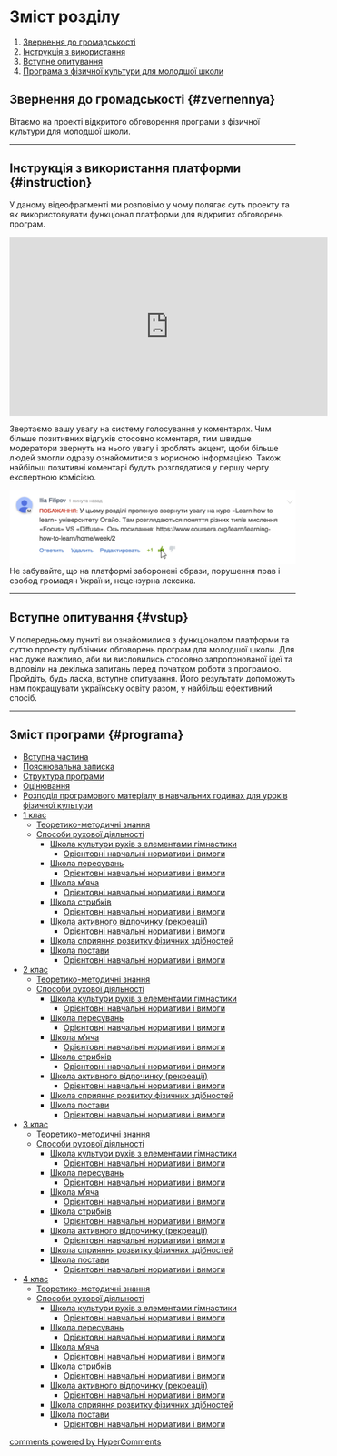 # Зміст розділу
1. [Звернення до громадськості](#zvernennya)
2. [Інструкція з використання](#instruction)
3. [Вступне опитування](#vstup)
4. [Програма з фізичної культури для молодшої школи](#programa)

Звернення до громадськості {#zvernennya}
--

Вітаємо на проекті відкритого обговорення програми з фізичної культури для молодшої школи.
<hr>

Інструкція з використання платформи {#instruction}
--
У даному відеофрагменті ми розповімо у чому полягає суть проекту та як використовувати функціонал платформи для відкритих обговорень програм.

<div class="fluidMedia">
<iframe align="center" width="560" height="315" src="https://www.youtube.com/embed/V_Cii41-v-w" frameborder="0" allowfullscreen></iframe>
</div>
<div class="space">
</div>

Звертаємо вашу увагу на систему голосування у коментарях. Чим більше позитивних відгуків стосовно коментаря, тим швидше модератори звернуть на нього увагу і зроблять акцент, щоби більше людей змогли одразу ознайомитися з корисною інформацією. Також найбільш позитивні коментарі будуть розглядатися у першу чергу експертною комісією.

![Коментування](1.jpg)
Не забувайте, що на платформі заборонені образи, порушення прав і свобод громадян України, нецензурна лексика.
<hr>

Вступне опитування {#vstup}
--
У попередньому пункті ви ознайомилися з функціоналом платформи та суттю проекту публічних обговорень програм для молодшої школи. Для нас дуже важливо, аби ви висловились стосовно запропонованої ідеї та відповіли на декілька запитань перед початком роботи з програмою. Пройдіть, будь ласка, вступне опитування. Його результати допоможуть нам покращувати українську освіту разом, у найбільш ефективний спосіб. 
<hr>

Зміст програми {#programa}
--
* [Вступна частина](README.md)
* [Пояснювальна записка](poyasnyuvalna_zapyska.md)
* [Структура програми](struktura_prohramy.md)
* [Оцінювання](otsinyuvannya.md)
* [Розподіл програмового матеріалу в навчальних годинах для уроків фізичної культури](rozpodil_prohramnoho_materialu.md)
* [1 клас](1/1_klas.md)
  * [Теоретико-методичні знання](1/teoretiko_metodychni_znannya.md)
  * [Способи рухової діяльності](1/sposoby_rukhovoi_diyalnosty.md)
    * [Школа культури рухів з елементами гімнастики](1/shkola_kultury_rukhiv_z_elementamy_himnastyky.md)
      * [Орієнтовні навчальні нормативи і вимоги](1/normatyvy_i_vymoohy1.md)
    * [Школа пересувань](1/shkola_peresuvan.md)
      * [Орієнтовні навчальні нормативи і вимоги](1/normatyvy_i_vymoohy2.md)
    * [Школа м’яча](1/shkola_myacha.md)
      * [Орієнтовні навчальні нормативи і вимоги](1/normatyvy_i_vymoohy3.md)
    * [Школа стрибків](1/shkola_strybkyv.md)
      * [Орієнтовні навчальні нормативи і вимоги](1/normatyvy_i_vymoohy4.md)
    * [Школа активного відпочинку (рекреації)](1/shkola_aktyvnoho_vidpochynku.md)
      * [Орієнтовні навчальні нормативи і вимоги](1/normatyvy_i_vymoohy5.md)
    * [Школа сприяння розвитку фізичних здібностей](1/shkola_spryiannya_rozvytku_fizychnykh_zdibnostei.md)
    * [Школа постави](1/shkola_postavy.md)
      * [Орієнтовні навчальні нормативи і вимоги](1/normatyvy_i_vymoohy7.md)
* [2 клас](2/2_klas.md)
  * [Теоретико-методичні знання](2/teoretiko_metodychni_znannya.md)
  * [Способи рухової діяльності](2/sposoby_rukhovoi_diyalnosty.md)
    * [Школа культури рухів з елементами гімнастики](2/shkola_kultury_rukhiv_z_elementamy_himnastyky.md)
      * [Орієнтовні навчальні нормативи і вимоги](2/normatyvy_i_vymoohy1.md)
    * [Школа пересувань](2/shkola_peresuvan.md)
      * [Орієнтовні навчальні нормативи і вимоги](2/normatyvy_i_vymoohy2.md)
    * [Школа м’яча](2/shkola_myacha.md)
      * [Орієнтовні навчальні нормативи і вимоги](2/normatyvy_i_vymoohy3.md)
    * [Школа стрибків](2/shkola_strybkyv.md)
      * [Орієнтовні навчальні нормативи і вимоги](2/normatyvy_i_vymoohy4.md)
    * [Школа активного відпочинку (рекреації)](2/shkola_aktyvnoho_vidpochynku.md)
      * [Орієнтовні навчальні нормативи і вимоги](2/normatyvy_i_vymoohy5.md)
    * [Школа сприяння розвитку фізичних здібностей](2/shkola_spryiannya_rozvytku_fizychnykh_zdibnostei.md)
    * [Школа постави](2/shkola_postavy.md)
      * [Орієнтовні навчальні нормативи і вимоги](2/normatyvy_i_vymoohy7.md)
* [3 клас](3/3_klas.md)
  * [Теоретико-методичні знання](3/teoretiko_metodychni_znannya.md)
  * [Способи рухової діяльності](3/sposoby_rukhovoi_diyalnosty.md)
    * [Школа культури рухів з елементами гімнастики](3/shkola_kultury_rukhiv_z_elementamy_himnastyky.md)
      * [Орієнтовні навчальні нормативи і вимоги](3/normatyvy_i_vymoohy1.md)
    * [Школа пересувань](3/shkola_peresuvan.md)
      * [Орієнтовні навчальні нормативи і вимоги](3/normatyvy_i_vymoohy2.md)
    * [Школа м’яча](3/shkola_myacha.md)
      * [Орієнтовні навчальні нормативи і вимоги](3/normatyvy_i_vymoohy3.md)
    * [Школа стрибків](3/shkola_strybkyv.md)
      * [Орієнтовні навчальні нормативи і вимоги](3/normatyvy_i_vymoohy4.md)
    * [Школа активного відпочинку (рекреації)](3/shkola_aktyvnoho_vidpochynku.md)
      * [Орієнтовні навчальні нормативи і вимоги](3/normatyvy_i_vymoohy5.md)
    * [Школа сприяння розвитку фізичних здібностей](3/shkola_spryiannya_rozvytku_fizychnykh_zdibnostei.md)
    * [Школа постави](3/shkola_postavy.md)
      * [Орієнтовні навчальні нормативи і вимоги](3/normatyvy_i_vymoohy7.md)
* [4 клас](4/4_klas.md)
  * [Теоретико-методичні знання](4/teoretiko_metodychni_znannya.md)
  * [Способи рухової діяльності](4/sposoby_rukhovoi_diyalnosty.md)
    * [Школа культури рухів з елементами гімнастики](4/shkola_kultury_rukhiv_z_elementamy_himnastyky.md)
      * [Орієнтовні навчальні нормативи і вимоги](4/normatyvy_i_vymoohy1.md)
    * [Школа пересувань](4/shkola_peresuvan.md)
      * [Орієнтовні навчальні нормативи і вимоги](4/normatyvy_i_vymoohy2.md)
    * [Школа м’яча](4/shkola_myacha.md)
      * [Орієнтовні навчальні нормативи і вимоги](4/normatyvy_i_vymoohy3.md)
    * [Школа стрибків](4/shkola_strybkyv.md)
      * [Орієнтовні навчальні нормативи і вимоги](4/normatyvy_i_vymoohy4.md)
    * [Школа активного відпочинку (рекреації)](4/shkola_aktyvnoho_vidpochynku.md)
      * [Орієнтовні навчальні нормативи і вимоги](4/normatyvy_i_vymoohy5.md)
    * [Школа сприяння розвитку фізичних здібностей](4/shkola_spryiannya_rozvytku_fizychnykh_zdibnostei.md)
    * [Школа постави](4/shkola_postavy.md)
      * [Орієнтовні навчальні нормативи і вимоги](4/normatyvy_i_vymoohy7.md)

<div id="hypercomments_widget"></div>
<a href="http://hypercomments.com" class="hc-link" title="comments widget">comments powered by HyperComments</a>